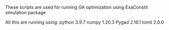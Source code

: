 These scripts are used for running GA optimization using ExaConstit simulation package

All this are running using:
python 3.9.7
numpy 1.20.3
Pygad 2.16.1
tomli 2.0.0

